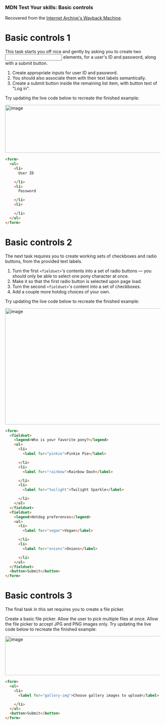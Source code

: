 ### MDN Test Your skills: Basic controls
Recovered from the [Internet Archive's Wayback Machine](https://web.archive.org/web/20250302145836/https://developer.mozilla.org/en-US/docs/Learn_web_development/Extensions/Forms/Test_your_skills:_Basic_controls).

# Basic controls 1
This task starts you off nice and gently by asking you to create two <input> elements, for a user's ID and password, along with a submit button.

1. Create appropriate inputs for user ID and password.
2. You should also associate them with their text labels semantically.
3. Create a submit button inside the remaining list item, with button text of "Log in".

Try updating the live code below to recreate the finished example:

<img width="793" height="156" alt="image" src="https://github.com/user-attachments/assets/e2bf7258-b33f-4a7e-ba13-d7d03afab21b" />

```html
<form>
  <ul>
    <li>
      User ID

    </li>
    <li>
      Password

    </li>
    <li>

    </li>
  </ul>
</form>
```

# Basic controls 2
The next task requires you to create working sets of checkboxes and radio buttons, from the provided text labels.

1. Turn the first `<fieldset>`'s contents into a set of radio buttons — you should only be able to select one pony character at once.
2. Make it so that the first radio button is selected upon page load.
3. Turn the second `<fieldset>`'s content into a set of checkboxes.
4. Add a couple more hotdog choices of your own.

Try updating the live code below to recreate the finished example:

<img width="793" height="378" alt="image" src="https://github.com/user-attachments/assets/0c2793fa-94fa-4ead-9013-f096afda6e4a" />

```html
<form>
  <fieldset>
    <legend>Who is your favorite pony?</legend>
    <ul>
      <li>
        <label for="pinkie">Pinkie Pie</label>

      </li>
      <li>
        <label for="rainbow">Rainbow Dash</label>

      </li>
      <li>
        <label for="twilight">Twilight Sparkle</label>

      </li>
    </ul>
  </fieldset>
  <fieldset>
    <legend>Hotdog preferences</legend>
    <ul>
      <li>
        <label for="vegan">Vegan</label>

      </li>
      <li>
        <label for="onions">Onions</label>

      </li>
    </ul>
  </fieldset>
  <button>Submit</button>
</form>
```

# Basic controls 3
The final task in this set requires you to create a file picker.

Create a basic file picker.
Allow the user to pick multiple files at once.
Allow the file picker to accept JPG and PNG images only.
Try updating the live code below to recreate the finished example:

<img width="793" height="127" alt="image" src="https://github.com/user-attachments/assets/a5a96bc6-b9a6-492f-b86c-99a62893931d" />

```html
<form>
  <ul>
    <li>
      <label for="gallery-img">Choose gallery images to upload</label>

    </li>
  </ul>
  <button>Submit</button>
</form>
```

